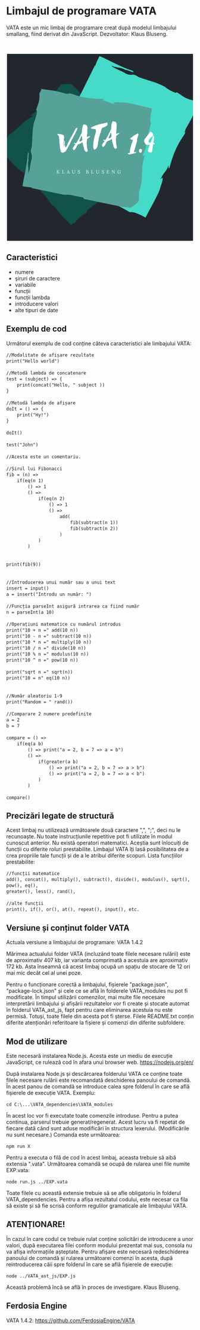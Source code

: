 # Limbajul de programare VATA

VATA este un mic limbaj de programare creat după modelul limbajului smallang, fiind derivat
din JavaScript. Dezvoltator: Klaus Bluseng.

<br>
<p align="center">
  <img src="https://github.com/FerdosiaEngine/VATA/blob/main/logo.png?raw=true">
</p>

## Caracteristici

* numere
* șiruri de caractere
* variabile
* funcții
* funcții lambda
* introducere valori
* alte tipuri de date

## Exemplu de cod

Următorul exemplu de cod conține câteva caracteristici ale limbajului VATA:

```
//Modalitate de afișare rezultate
print("Hello world")

//Metodă lambda de concatenare
test = (subject) => {
    print(concat("Hello, " subject ))
}

//Metodă lambda de afișare
doIt = () => {
    print("Hy!")
}

doIt()

test("John")

//Acesta este un comentariu.

//Șirul lui Fibonacci
fib = (n) =>
    if(eq(n 1)
        () => 1
        () =>
            if(eq(n 2)
                () => 1
                () =>
                    add(
                        fib(subtract(n 1))
                        fib(subtract(n 2))
                    )
            )
        )


print(fib(9))


//Introducerea unui număr sau a unui text
insert = input()
a = insert("Introdu un număr: ")

//Funcția parseInt asigură intrarea ca fiind număr
n = parseInt(a 10)

//Operațiuni matematice cu numărul introdus
print("10 + n =" add(10 n))
print("10 - n =" subtract(10 n))
print("10 * n =" multiply(10 n))
print("10 / n =" divide(10 n))
print("10 % n =" modulus(10 n))
print("10 ^ n =" pow(10 n))

print("sqrt n =" sqrt(n))
print("10 = n" eq(10 n))


//Număr aleatoriu 1-9
print("Random = " rand())

//Comparare 2 numere predefinite
a = 2
b = 7

compare = () =>
    if(eq(a b)
        () => print("a = 2, b = 7 => a = b")
        () =>
            if(greater(a b)
                () => print("a = 2, b = 7 => a > b")
                () => print("a = 2, b = 7 => a < b")
            )
        )

compare()
```

## Precizări legate de structură

Acest limbaj nu utilizează următoarele două caractere ",", ";", deci nu le recunoaște.
Nu toate instrucțiunile repetitive pot fi utilizate în modul cunoscut anterior. Nu există
operatori matematici. Aceștia sunt înlocuiți de funcții cu diferite roluri prestabilite.
Limbajul VATA îți lasă posibilitatea de a crea propriile tale funcții și de a le atribui
diferite scopuri. Lista funcțiilor prestabilite:

```
//funcții matematice
add(), concat(), multiply(), subtract(), divide(), modulus(), sqrt(), pow(), eq(),
greater(), less(), rand(),

//alte funcții
print(), if(), or(), at(), repeat(), input(), etc.
```

## Versiune și conținut folder VATA

Actuala versiune a limbajului de programare: VATA 1.4.2

Mărimea actualului folder VATA (incluzând toate filele necesare rulării) este de aproximativ
407 kb, iar varianta comprimată a acestuia are aproximativ 172 kb. Asta înseamnă că acest
limbaj ocupă un spațiu de stocare de 12 ori mai mic decât cel al unei poze.

Pentru o funcționare corectă a limbajului, fișierele "package.json", "package-lock.json" și
cele ce se află în folderele VATA_modules nu pot fi modificate. În timpul utilizării comenzilor,
mai multe file necesare interpretării limbajului și afișării rezultatelor vor fi create și
stocate automat în folderul VATA_ast_js, fapt pentru care eliminarea acestuia nu este permisă.
Totuși, toate filele din acesta pot fi șterse. Filele README.txt conțin diferite atenționări
referitoare la fișiere și comenzi din diferite subfoldere.

## Mod de utilizare

Este necesară instalarea Node.js. Acesta este un mediu de execuție JavaScript, ce rulează
cod în afara unui browser web. https://nodejs.org/en/

După instalarea Node.js și descărcarea folderului VATA ce conține toate filele necesare
rulării este recomandată deschiderea panoului de comandă. În acest panou de comandă se
introduce calea spre folderul în care se află fișierele de execuție VATA. Exemplu:

```
cd C:\...\VATA_dependencies\VATA_modules
```

În acest loc vor fi executate toate comenzile introduse. Pentru a putea continua, parserul
trebuie generat/regenerat. Acest lucru va fi repetat de fiecare dată când sunt aduse
modificări în structura lexerului. (Modificările nu sunt necesare.) Comanda este următoarea:

```
npm run X
```

Pentru a executa o filă de cod în acest limbaj, aceasta trebuie să aibă extensia ".vata".
Următoarea comandă se ocupă de rularea unei file numite EXP.vata:

```
node run.js ../EXP.vata
```

Toate filele cu această extensie trebuie să se afle obligatoriu în folderul VATA_dependencies.
Pentru a afișa rezultatul codului, este necesar ca fila să existe și să fie scrisă conform
regulilor gramaticale ale limbajului VATA.

## ATENȚIONARE!

În cazul în care codul ce trebuie rulat conține solicitări de introducere a unor valori, după
executarea filei conform modului prezentat mai sus, consola nu va afișa informațiile așteptate.
Pentru afișare este necesară redeschiderea panoului de comandă și rularea următoarei comenzi
în acesta, după reintroducerea căii spre folderul în care se află fișierele de execuție:

```
node ../VATA_ast_js/EXP.js
```

Această problemă încă se află în proces de investigare. Klaus Bluseng.

## Ferdosia Engine

VATA 1.4.2: https://github.com/FerdosiaEngine/VATA
